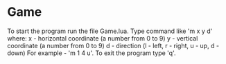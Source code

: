 # Game

To start the program run the file Game.lua.
Type command like 'm x y d' where:
x - horizontal coordinate (a number from 0 to 9)
y - vertical coordinate (a number from 0 to 9)
d - direction (l - left, r - right, u - up, d - down)
For example - 'm 1 4 u'.
To exit the program type 'q'.
